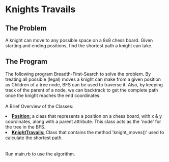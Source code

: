 # Knights Travails
## The Problem
A knight can move to any possible space on a 8x8 chess board. Given starting and ending positions, find the shortest path a knight can take.
## The Program
The following program Breadth-First-Search to solve the problem. By treating all possible (legal) moves a knight can make from a given position as Children of a tree node, BFS can be used to traverse it. Also, by keeping track of the parent of a node, we can backtrack to get the complete path once the knight reaches the end coordinates.
<br><br>
A Brief Overview of the Classes:
<br>
<li><ins><strong>Position:</strong></ins> a class that represents a position on a chess board, with x & y coordinates, along with a parent attribute. This class acts as the 'node' for the tree in the BFS.
<br></li>
<li><ins><strong>KnightTravails:</strong></ins> Class that contains the method 'knight_moves()' used to calculate the shortest path.</li>
<br><br>
Run main.rb to use the algorithm.